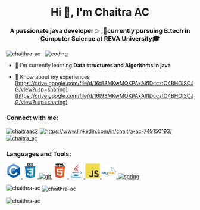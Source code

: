 
<h1 align="center">Hi 👋, I'm Chaitra AC</h1>
<h3 align="center">A passionate java developer☺ ,🔭currently pursuing B.tech in Computer Science at REVA University🎓</h3>

<img align="right" alt="coding" width="400"  src="https://c.tenor.com/AlUkiGkR2j8AAAAM/new-game-ahagon-umiko-programming.gif">

<p align="left"> <img src="https://komarev.com/ghpvc/?username=chaithra-ac&label=Profile%20views&color=0e75b6&style=flat" alt="chaithra-ac" /> </p>

- 🌱 I’m currently learning **Data structures and Algorithms in java**

- 📄 Know about my experiences [https://drive.google.com/file/d/16t93MKwMQKPAxAlfIDccztO4BHOISCJG/view?usp=sharing](https://drive.google.com/file/d/16t93MKwMQKPAxAlfIDccztO4BHOISCJG/view?usp=sharing)

<h3 align="left">Connect with me:</h3>
<p align="left">
<a href="https://twitter.com/chaitraac2" target="blank"><img align="center" src="https://raw.githubusercontent.com/rahuldkjain/github-profile-readme-generator/master/src/images/icons/Social/twitter.svg" alt="chaitraac2" height="30" width="40" /></a>
<a href="https://linkedin.com/in/https://www.linkedin.com/in/chaitra-ac-749150193/" target="blank"><img align="center" src="https://raw.githubusercontent.com/rahuldkjain/github-profile-readme-generator/master/src/images/icons/Social/linked-in-alt.svg" alt="https://www.linkedin.com/in/chaitra-ac-749150193/" height="30" width="40" /></a>
<a href="https://www.leetcode.com/chaitra_ac" target="blank"><img align="center" src="https://raw.githubusercontent.com/rahuldkjain/github-profile-readme-generator/master/src/images/icons/Social/leet-code.svg" alt="chaitra_ac" height="30" width="40" /></a>
</p>

<h3 align="left">Languages and Tools:</h3>
<p align="left"> <a href="https://www.cprogramming.com/" target="_blank" rel="noreferrer"> <img src="https://raw.githubusercontent.com/devicons/devicon/master/icons/c/c-original.svg" alt="c" width="40" height="40"/> </a> <a href="https://www.w3schools.com/css/" target="_blank" rel="noreferrer"> <img src="https://raw.githubusercontent.com/devicons/devicon/master/icons/css3/css3-original-wordmark.svg" alt="css3" width="40" height="40"/> </a> <a href="https://git-scm.com/" target="_blank" rel="noreferrer"> <img src="https://www.vectorlogo.zone/logos/git-scm/git-scm-icon.svg" alt="git" width="40" height="40"/> </a> <a href="https://www.w3.org/html/" target="_blank" rel="noreferrer"> <img src="https://raw.githubusercontent.com/devicons/devicon/master/icons/html5/html5-original-wordmark.svg" alt="html5" width="40" height="40"/> </a> <a href="https://www.java.com" target="_blank" rel="noreferrer"> <img src="https://raw.githubusercontent.com/devicons/devicon/master/icons/java/java-original.svg" alt="java" width="40" height="40"/> </a> <a href="https://developer.mozilla.org/en-US/docs/Web/JavaScript" target="_blank" rel="noreferrer"> <img src="https://raw.githubusercontent.com/devicons/devicon/master/icons/javascript/javascript-original.svg" alt="javascript" width="40" height="40"/> </a> <a href="https://www.mysql.com/" target="_blank" rel="noreferrer"> <img src="https://raw.githubusercontent.com/devicons/devicon/master/icons/mysql/mysql-original-wordmark.svg" alt="mysql" width="40" height="40"/> </a> <a href="https://spring.io/" target="_blank" rel="noreferrer"> <img src="https://www.vectorlogo.zone/logos/springio/springio-icon.svg" alt="spring" width="40" height="40"/> </a> </p>

<p><img align="left" src="https://github-readme-stats.vercel.app/api/top-langs?username=chaithra-ac&show_icons=true&locale=en&layout=compact" alt="chaithra-ac" /></p>

<p>&nbsp;<img align="center" src="https://github-readme-stats.vercel.app/api?username=chaithra-ac&show_icons=true&locale=en" alt="chaithra-ac" /></p>

<p><img align="center" src="https://github-readme-streak-stats.herokuapp.com/?user=chaithra-ac&" alt="chaithra-ac" /></p>
